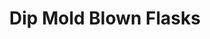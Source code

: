 ---
label: 
title: "Dip Mold Blown Flasks"
order: 1040
layout: table-of-contents
presentation: grid
---